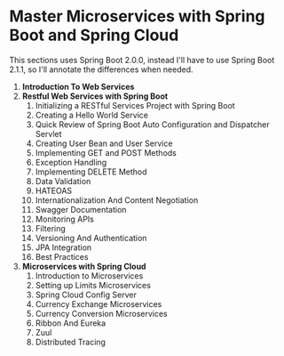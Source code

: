 
# Master Microservices with Spring Boot and Spring Cloud

This sections uses Spring Boot 2.0.0, instead I'll have to use Spring Boot 2.1.1, so I'll annotate the differences when needed.


1. **Introduction To Web Services**
2. **Restful Web Services with Spring Boot**
    1. Initializing a RESTful Services Project with Spring Boot
    2. Creating a Hello World Service
    3. Quick Review of Spring Boot Auto Configuration and Dispatcher Servlet
    4. Creating User Bean and User Service
    5. Implementing GET and POST Methods
    6. Exception Handling
    7. Implementing DELETE Method
    8. Data Validation
    9. HATEOAS
    0. Internationalization And Content Negotiation
    1. Swagger Documentation
    2. Monitoring APIs
    3. Filtering
    4. Versioning And Authentication
    5. JPA Integration
    6. Best Practices
3. **Microservices with Spring Cloud**
    1. Introduction to Microservices
    2. Setting up Limits Microservices
    3. Spring Cloud Config Server
    4. Currency Exchange Microservices
    5. Currency Conversion Microservices
    6. Ribbon And Eureka
    7. Zuul
    8. Distributed Tracing
    
